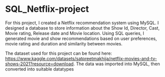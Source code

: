 # SQL_Netflix-project
For this project, I created a Netflix recommendation system using MySQL. I designed a database to store information about the Show Id, Director, Cast, Movie rating, Release date and Movie location. Using SQL queries, I generated movie and show recommendations based on user preferences, movie rating and duration and similarity between movies.  

The dataset used for this project can be found here:[ ](https://www.kaggle.com/datasets/satpreetmakhija/netflix-movies-and-tv-shows-2021?resource=download)https://www.kaggle.com/datasets/satpreetmakhija/netflix-movies-and-tv-shows-2021?resource=download. The data was imported into MySQL, then converted into suitable datatypes

